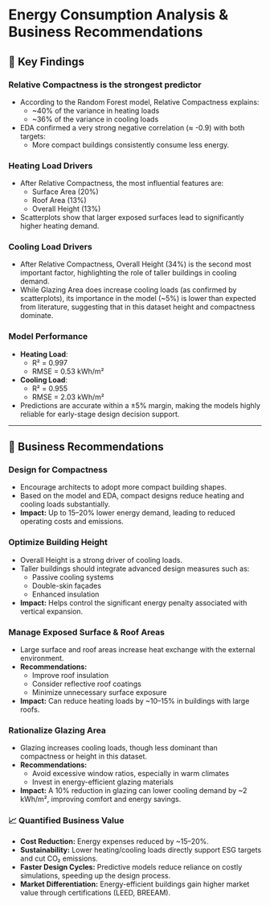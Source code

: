 # Energy Consumption Analysis & Business Recommendations

## 🔑 Key Findings

### Relative Compactness is the strongest predictor
- According to the Random Forest model, Relative Compactness explains:
  - ~40% of the variance in heating loads
  - ~36% of the variance in cooling loads
- EDA confirmed a very strong negative correlation (≈ -0.9) with both targets:
  - More compact buildings consistently consume less energy.

### Heating Load Drivers
- After Relative Compactness, the most influential features are:
  - Surface Area (20%)
  - Roof Area (13%)
  - Overall Height (13%)
- Scatterplots show that larger exposed surfaces lead to significantly higher heating demand.

### Cooling Load Drivers
- After Relative Compactness, Overall Height (34%) is the second most important factor, highlighting the role of taller buildings in cooling demand.
- While Glazing Area does increase cooling loads (as confirmed by scatterplots), its importance in the model (~5%) is lower than expected from literature, suggesting that in this dataset height and compactness dominate.

### Model Performance
- **Heating Load**:
  - R² = 0.997
  - RMSE = 0.53 kWh/m²
- **Cooling Load**:
  - R² = 0.955
  - RMSE = 2.03 kWh/m²
- Predictions are accurate within a ±5% margin, making the models highly reliable for early-stage design decision support.

---

## 💼 Business Recommendations

### Design for Compactness
- Encourage architects to adopt more compact building shapes.
- Based on the model and EDA, compact designs reduce heating and cooling loads substantially.
- **Impact:** Up to 15–20% lower energy demand, leading to reduced operating costs and emissions.

### Optimize Building Height
- Overall Height is a strong driver of cooling loads.
- Taller buildings should integrate advanced design measures such as:
  - Passive cooling systems
  - Double-skin façades
  - Enhanced insulation
- **Impact:** Helps control the significant energy penalty associated with vertical expansion.

### Manage Exposed Surface & Roof Areas
- Large surface and roof areas increase heat exchange with the external environment.
- **Recommendations:** 
  - Improve roof insulation
  - Consider reflective roof coatings
  - Minimize unnecessary surface exposure
- **Impact:** Can reduce heating loads by ~10–15% in buildings with large roofs.

### Rationalize Glazing Area
- Glazing increases cooling loads, though less dominant than compactness or height in this dataset.
- **Recommendations:** 
  - Avoid excessive window ratios, especially in warm climates
  - Invest in energy-efficient glazing materials
- **Impact:** A 10% reduction in glazing can lower cooling demand by ~2 kWh/m², improving comfort and energy savings.

### 📈 Quantified Business Value
- **Cost Reduction:** Energy expenses reduced by ~15–20%.
- **Sustainability:** Lower heating/cooling loads directly support ESG targets and cut CO₂ emissions.
- **Faster Design Cycles:** Predictive models reduce reliance on costly simulations, speeding up the design process.
- **Market Differentiation:** Energy-efficient buildings gain higher market value through certifications (LEED, BREEAM).
